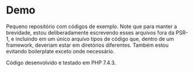 # Demo
 
Pequeno repositório com códigos de exemplo. Note que para manter a brevidade, estou deliberadamente
escrevendo esses arquivos fora da PSR-1, e incluindo em um único arquivo tipos de código que, dentro de
um framework, deveriam estar em diretórios diferentes. Também estou evitando boilerplate exceto onde
necessário.

Código desenvolvido e testado em PHP 7.4.3.
